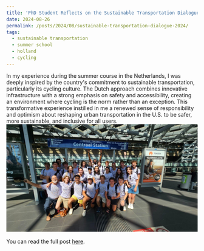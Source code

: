 ```yaml
---
title: 'PhD Student Reflects on the Sustainable Transportation Dialogue of Civilizations in Holland'
date: 2024-08-26
permalink: /posts/2024/08/sustainable-transportation-dialogue-2024/
tags:
  - sustainable transportation
  - summer school
  - holland
  - cycling
---
```


In my experience during the summer course in the Netherlands, I was deeply inspired by the country's commitment to sustainable transportation, particularly its cycling culture. The Dutch approach combines innovative infrastructure with a strong emphasis on safety and accessibility, creating an environment where cycling is the norm rather than an exception. This transformative experience instilled in me a renewed sense of responsibility and optimism about reshaping urban transportation in the U.S. to be safer, more sustainable, and inclusive for all users.
<br/><img src='/images/holland_2024.jpg'>

You can read the full post [here](https://coe.northeastern.edu/news/a-reflection-on-the-sustainable-transportation-dialogue-of-civilizations-course-in-holland/).

